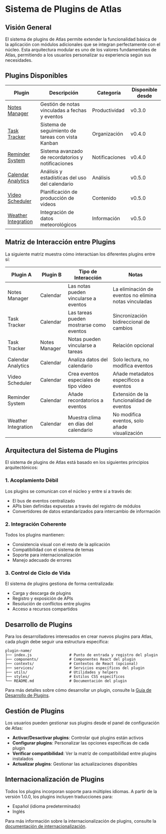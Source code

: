 # Sistema de Plugins de Atlas

## Visión General

El sistema de plugins de Atlas permite extender la funcionalidad básica de la aplicación con módulos adicionales que se integran perfectamente con el núcleo. Esta arquitectura modular es uno de los valores fundamentales de Atlas, permitiendo a los usuarios personalizar su experiencia según sus necesidades.

## Plugins Disponibles

| Plugin | Descripción | Categoría | Disponible desde |
|--------|-------------|-----------|------------------|
| [Notes Manager](notes-manager.md) | Gestión de notas vinculadas a fechas y eventos | Productividad | v0.3.0 |
| [Task Tracker](task-tracker.md) | Sistema de seguimiento de tareas con vista Kanban | Organización | v0.4.0 |
| [Reminder System](reminder-system.md) | Sistema avanzado de recordatorios y notificaciones | Notificaciones | v0.4.0 |
| [Calendar Analytics](calendar-analytics.md) | Análisis y estadísticas del uso del calendario | Análisis | v0.5.0 |
| [Video Scheduler](video-scheduler.md) | Planificación de producción de videos | Contenido | v0.5.0 |
| [Weather Integration](weather-integration.md) | Integración de datos meteorológicos | Información | v0.5.0 |

## Matriz de Interacción entre Plugins

La siguiente matriz muestra cómo interactúan los diferentes plugins entre sí:

| Plugin A | Plugin B | Tipo de Interacción | Notas |
|----------|----------|---------------------|-------|
| Notes Manager | Calendar | Las notas pueden vincularse a eventos | La eliminación de eventos no elimina notas vinculadas |
| Task Tracker | Calendar | Las tareas pueden mostrarse como eventos | Sincronización bidireccional de cambios |
| Task Tracker | Notes Manager | Notas pueden vincularse a tareas | Relación opcional |
| Calendar Analytics | Calendar | Analiza datos del calendario | Solo lectura, no modifica eventos |
| Video Scheduler | Calendar | Crea eventos especiales de tipo video | Añade metadatos específicos a eventos |
| Reminder System | Calendar | Añade recordatorios a eventos | Extensión de la funcionalidad de eventos |
| Weather Integration | Calendar | Muestra clima en días del calendario | No modifica eventos, solo añade visualización |

## Arquitectura del Sistema de Plugins

El sistema de plugins de Atlas está basado en los siguientes principios arquitectónicos:

### 1. Acoplamiento Débil

Los plugins se comunican con el núcleo y entre sí a través de:
- El bus de eventos centralizado
- APIs bien definidas expuestas a través del registro de módulos
- Convertidores de datos estandarizados para intercambio de información

### 2. Integración Coherente

Todos los plugins mantienen:
- Consistencia visual con el resto de la aplicación
- Compatibilidad con el sistema de temas
- Soporte para internacionalización
- Manejo adecuado de errores

### 3. Control de Ciclo de Vida

El sistema de plugins gestiona de forma centralizada:
- Carga y descarga de plugins
- Registro y exposición de APIs
- Resolución de conflictos entre plugins
- Acceso a recursos compartidos

## Desarrollo de Plugins

Para los desarrolladores interesados en crear nuevos plugins para Atlas, cada plugin debe seguir una estructura específica:

```
plugin-name/
├── index.js                 # Punto de entrada y registro del plugin
├── components/              # Componentes React del plugin
├── contexts/                # Contextos de React (opcional)
├── services/                # Servicios específicos del plugin
├── utils/                   # Utilidades y helpers
├── styles/                  # Estilos CSS específicos
└── README.md                # Documentación del plugin
```

Para más detalles sobre cómo desarrollar un plugin, consulte la [Guía de Desarrollo de Plugins](../plugin-development.md).

## Gestión de Plugins

Los usuarios pueden gestionar sus plugins desde el panel de configuración de Atlas:

- **Activar/Desactivar plugins**: Controlar qué plugins están activos
- **Configurar plugins**: Personalizar las opciones específicas de cada plugin
- **Verificar compatibilidad**: Ver la matriz de compatibilidad entre plugins instalados
- **Actualizar plugins**: Gestionar las actualizaciones disponibles

## Internacionalización de Plugins

Todos los plugins incorporan soporte para múltiples idiomas. A partir de la versión 1.0.0, los plugins incluyen traducciones para:

- Español (idioma predeterminado)
- Inglés

Para más información sobre la internacionalización de plugins, consulte la [documentación de internacionalización](../internationalization.md).
